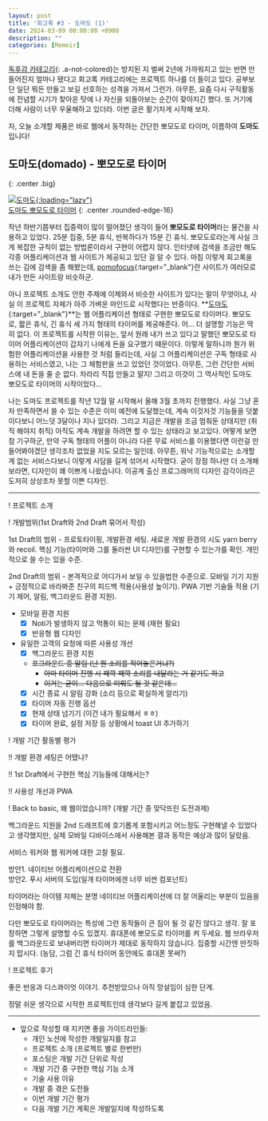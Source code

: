 ```yaml
---
layout: post
title: '회고록 #3 - 도마도 (1)'
date: 2024-03-09 00:00:00 +0900
description: ""
categories: [Memoir]
---
```


[독후감 카테고리](/category/4.Reddit.html){: .a-not-colored}는 방치된 지 벌써 2년에 가까워지고 있는 반면 만들어진지 얼마나 됐다고 회고록 카테고리에는 프로젝트 하나를 더 들이고 있다. 공부보단 일단 뭐든 만들고 보길 선호하는 성격을 가져서 그런가. 아무튼, 요즘 다시 구직활동에 전념할 시기가 찾아온 탓에 나 자신을 되돌아보는 순간이 잦아지긴 했다. 또 거기에 더해 사람이 너무 우울해하고 있더라. 이번 글은 활기차게 시작해 보자. 

자, 오늘 소개할 제품은 바로 웹에서 동작하는 간단한 뽀모도로 타이머, 이름하여 **도마도**입니다!

## 도마도(domado) - 뽀모도로 타이머
{: .center .big}

[![도마도](https://raw.githubusercontent.com/anteater333/domado/main/docs/screen.png){:loading="lazy"}  
도마도 뽀모도로 타이머](https://domado.vercel.app/)
{: .center .rounded-edge-16}

작년 하반기쯤부터 집중력이 많이 떨어졌단 생각이 들어 **뽀모도로 타이머**라는 물건을 사용하고 있었다. 25분 집중, 5분 휴식, 반복하다가 15분 긴 휴식. 뽀모도로라는게 사실 크게 복잡한 규칙이 없는 방법론이라서 구현이 어렵지 않다. 인터넷에 검색을 조금만 해도 각종 어플리케이션과 웹 사이트가 제공되고 있단 걸 알 수 있다. 마침 이렇게 회고록을 쓰는 김에 검색을 좀 해봤는데, [pomofocus](https://pomofocus.io/){:target="_blank"}란 사이트가 여러모로 내가 만든 사이트랑 비슷하군.

아니 프로젝트 소개도 안한 주제에 이제와서 비슷한 사이트가 있다는 말이 무엇이냐, 사실 이 프로젝트 자체가 아주 가벼운 마인드로 시작했다는 반증이다. **[도마도](https://domado.vercel.app){:target="_blank"}**는 웹 어플리케이션 형태로 구현한 뽀모도로 타이머다. 뽀모도로, 짧은 휴식, 긴 휴식 세 가지 형태의 타이머를 제공해준다. 어... 더 설명할 기능은 딱히 없다. 이 프로젝트를 시작한 이유는, 앞서 원래 내가 쓰고 있다고 말했던 뽀모도로 타이머 어플리케이션이 갑자기 나에게 돈을 요구했기 때문이다. 이렇게 말하니까 뭔가 위험한 어플리케이션을 사용한 것 처럼 들리는데, 사실 그 어플리케이션은 구독 형태로 사용하는 서비스였고, 나는 그 체험판을 쓰고 있었던 것이었다. 아무튼, 그런 간단한 서비스에 내 돈을 줄 순 없다. 차라리 직접 만들고 말지! 그리고 이것이 그 역사적인 도마도 뽀모도로 타이머의 시작이었다...

나는 도마도 프로젝트를 작년 12월 말 시작해서 올해 3월 초까지 진행했다. 사실 그냥 혼자 만족하면서 쓸 수 있는 수준은 이미 예전에 도달했는데, 계속 이것저것 기능들을 덧붙이다보니 어느덧 3달이나 지나 있더라. 그리고 지금은 개발을 조금 멈춰둔 상태지만 (취직 해야지 취직) 아직도 계속 개발을 하려면 할 수 있는 상태라고 보고있다. 어떻게 보면 참 기구하군, 만약 구독 형태의 어플이 아니라 다른 무료 서비스를 이용했다면 이런걸 만들어봐야겠단 생각조차 없었을 지도 모르는 일인데. 아무튼, 워낙 기능적으로는 소개할게 없는 서비스다보니 이렇게 사담을 길게 섞어서 시작했다. 굳이 장점 하나만 더 소개해보라면, 디자인이 꽤 이쁘게 나왔습니다. 이공계 출신 프로그래머의 디자인 감각이라곤 도저히 상상조차 못할 이쁜 디자인.


----

! 프로젝트 소개

! 개발범위(1st Draft와 2nd Draft 묶어서 작성)

1st Draft의 범위 - 프로토타이핑, 개발환경 세팅. 새로운 개발 환경의 시도 yarn berry와 recoil. 핵심 기능(타이머와 그를 둘러싼 UI 디자인)를 구현할 수 있는가를 확인. 개인적으로 쓸 수는 있을 수준.

2nd Draft의 범위 - 본격적으로 어디가서 보일 수 있을법한 수준으로. 모바일 기기 지원 + 긍정적으로 바라봐준 친구의 피드백 적용(사용성 높이기). PWA 기반 기술들 적용 (기기 제어, 알림, 백그라운드 환경 지원).

- 모바일 환경 지원
    - [x]  Noti가 발생하지 않고 먹통이 되는 문제 (재현 필요)
    - [x]  반응형 웹 디자인
- 유일한 고객의 요청에 따른 사용성 개선
    - [x]  백그라운드 환경 지원
    - ~~포그라운드 중 알림 (난 뭔 소리를 적어놓은거냐?)~~
        - ~~아마 타이머 진행 시 째깍 째깍 소리를 내달라는 거 같기도 하고~~
        - ~~이거는 굳이… 다음으로 미뤄도 될 것 같은데…~~
    - [x]  시간 종료 시 알림 강화 (소리 등으로 확실하게 알리기)
    - [x]  타이머 자동 진행 옵션
    - [x]  현재 상태 넘기기 (이건 내가 필요해서 ㅎㅎ)
    - [x]  타이머 완료, 설정 저장 등 상황에서 toast UI 추가하기

! 개발 기간 활동별 평가

!! 개발 환경 세팅은 어땠나?

!! 1st Draft에서 구현한 핵심 기능들에 대해서는?

!! 사용성 개선과 PWA  

! Back to basic, 왜 웹이었습니까? (개발 기간 중 맞닥뜨린 도전과제)

백그라운드 지원을 2nd 드래프트에 호기롭게 포함시키고 어느정도 구현해낼 수 있었다고 생각했지만, 실제 모바일 디바이스에서 사용해본 결과 동작은 예상과 많이 달랐음.

서비스 워커와 웹 워커에 대한 고찰 필요.

방안1. 네이티브 어플리케이션으로 전환  
방안2. 푸시 서버의 도입(일개 타이머에겐 너무 비싼 컴포넌트)  

타이머라는 아이템 자체는 분명 네이티브 어플리케이션에 더 잘 어울리는 부분이 있음을 인정해야 함.

다만 뽀모도로 타이머라는 특성에 그런 동작들이 큰 짐이 될 것 같진 않다고 생각. 잘 포장하면 그렇게 설명할 수도 있겠지. 휴대폰에 뽀모도로 타이머를 켜 두세요. 웹 브라우저를 백그라운드로 보내버리면 타이머가 제대로 동작하지 않습니다. 집중할 시간엔 딴짓하지 맙시다. (농담, 그럼 긴 휴식 타이머 동안에도 휴대폰 못써?)

! 프로젝트 후기

좋은 반응과 디스콰이엇 이야기. 추천받았으나 아직 망설임이 심한 단계.

정말 쉬운 생각으로 시작한 프로젝트인데 생각보다 길게 붙잡고 있었음.

----

- 앞으로 작성할 때 지키면 좋을 가이드라인들:
  - 개인 노션에 작성한 개발일지를 참고
  - 프로젝트 소개 (프로젝트 별로 한번만)
  - 포스팅은 개발 기간 단위로 작성
  - 개발 기간 중 구현한 핵심 기능 소개
  - 기술 사용 이유
  - 개발 중 겪은 도전들
  - 이번 개발 기간 평가
  - 다음 개발 기간 계획은 개발일지에 작성하도록